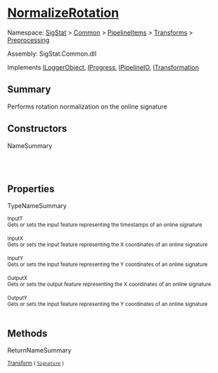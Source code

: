# [NormalizeRotation](./NormalizeRotation.md)

Namespace: [SigStat]() > [Common](./../../../README.md) > [PipelineItems]() > [Transforms]() > [Preprocessing](./README.md)

Assembly: SigStat.Common.dll

Implements [ILoggerObject](./../../../ILoggerObject.md), [IProgress](./../../../Helpers/IProgress.md), [IPipelineIO](./../../../Pipeline/IPipelineIO.md), [ITransformation](./../../../ITransformation.md)

## Summary
Performs rotation normalization on the online signature

## Constructors

NameSummary

<sub></sub><br><sub></sub><br>


## Properties

TypeNameSummary

<sub>InputT</sub><br><sub>Gets or sets the input feature representing the timestamps of an online signature</sub><br><br>
<sub>InputX</sub><br><sub>Gets or sets the input feature representing the X coordinates of an online signature</sub><br><br>
<sub>InputY</sub><br><sub>Gets or sets the input feature representing the Y coordinates of an online signature</sub><br><br>
<sub>OutputX</sub><br><sub>Gets or sets the output feature representing the X coordinates of an online signature</sub><br><br>
<sub>OutputY</sub><br><sub>Gets or sets the input feature representing the Y coordinates of an online signature</sub><br><br>


## Methods

ReturnNameSummary

<sub>[Transform](./Methods/NormalizeRotation-100663777.md) ( [`Signature`](./../../../Signature.md) )</sub><br><sub></sub><br><br>


